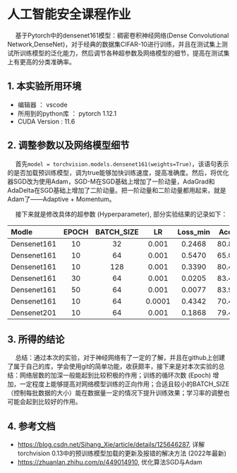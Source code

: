 # 人工智能安全课程作业

&ensp;&ensp; 基于Pytorch中的densenet161模型：稠密卷积神经网络(Dense Convolutional Network,DenseNet)，对于经典的数据集CIFAR-10进行训练，并且在测试集上测试所训练模型的泛化能力，然后调节各种超参数及网络模型的细节，提高在测试集上有更高的分类准确率。

## 1. 本实验所用环境

+ 编辑器 ： vscode
+ 所用到的python库 ： pytorch 1.12.1
+ CUDA Version : 11.6

## 2. 调整参数以及网络模型细节

&ensp;&ensp; 首先`model = torchvision.models.densenet161(weights=True)`，该语句表示的是否加载预训练模型，调为true能够加快训练速度，提高准确度。然后，将优化器SGD改为使用Adam，SGD-M在SGD基础上增加了一阶动量，AdaGrad和AdaDelta在SGD基础上增加了二阶动量。把一阶动量和二阶动量都用起来，就是Adam了——Adaptive + Momentum。

&ensp;&ensp; 接下来就是修改具体的超参数 (Hyperparameter), 部分实验结果的记录如下：

<center>

| Modle       | EPOCH       | BATCH_SIZE    | LR            | Loss_min      |Accuracy      |
| :---        |    :----:   |    :---:      |         :---: |      :---:    |         :---:|
| Densenet161 | 10          | 32            | 0.001         | 0.2468        |80.8500%      |
| Densenet161 | 10          | 64            | 0.001         | 0.5470        |65.0900%      |
| Densenet161 | 10          | 128           | 0.001         | 0.3390        |80.4500%      |
| Densenet161 | 30          | 64            | 0.001         | 0.0205        |83.4300%      |
| Densenet161 | 50          | 64            | 0.001         | 0.0077        |83.9500%      |
| Densenet161 | 10          | 64            | 0.0001        | 0.4342        |70.4900%      |
| Densenet201 | 10          | 64            | 0.001         | 0.1868        |79.4200%      |
</center>

## 3. 所得的结论

&ensp;&ensp; 总结：通过本次的实验，对于神经网络有了一定的了解，并且在github上创建了属于自己的库，学会使用git的简单功能，收获颇丰，接下来是对本次实验的总结：网络层数的加深一般能起到比较积极的作用；训练的循环次数 (Epoch) 增加，一定程度上能够提高对网络模型训练的正向作用；合适且较小的BATCH_SIZE（控制每批数据的大小）能在数据量一定的情况下提升训练效果；学习率的调整也可能会起到比较好的作用。

## 4. 参考文档

+ https://blog.csdn.net/Sihang_Xie/article/details/125646287, 详解torchvision 0.13中的预训练模型加载的更新及报错的解决方法 (2022年最新)
+ https://zhuanlan.zhihu.com/p/449014910, 优化算法SGD与Adam
